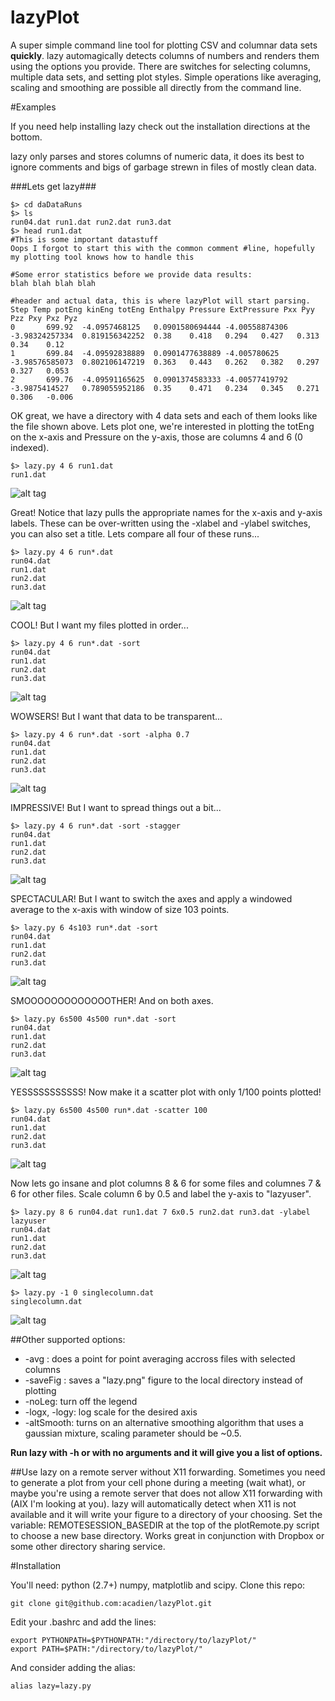 # lazyPlot
A super simple command line tool for plotting CSV and columnar data sets **quickly**. lazy automagically detects columns of numbers and renders them using the options you provide. There are switches for selecting columns, multiple data sets, and setting plot styles. Simple operations like averaging, scaling and smoothing are possible all directly from the command line. 

#Examples

If you need help installing lazy check out the installation directions at the bottom.

lazy only parses and stores columns of numeric data, it does its best to ignore comments and bigs of garbage strewn in files of mostly clean data.

###Lets get lazy###
```
$> cd daDataRuns
$> ls
run04.dat run1.dat run2.dat run3.dat
$> head run1.dat
#This is some important datastuff
Oops I forgot to start this with the common comment #line, hopefully my plotting tool knows how to handle this

#Some error statistics before we provide data results:
blah blah blah blah

#header and actual data, this is where lazyPlot will start parsing.
Step Temp potEng kinEng totEng Enthalpy Pressure ExtPressure Pxx Pyy Pzz Pxy Pxz Pyz
0       699.92  -4.0957468125   0.0901580694444 -4.00558874306  -3.98324257334  0.819156342252  0.38    0.418   0.294   0.427   0.313   0.34    0.12
1       699.84  -4.09592838889  0.0901477638889 -4.005780625    -3.98576585073  0.802106147219  0.363   0.443   0.262   0.382   0.297   0.327   0.053
2       699.76  -4.09591165625  0.0901374583333 -4.00577419792  -3.9875414527   0.789055952186  0.35    0.471   0.234   0.345   0.271   0.306   -0.006
```

OK great, we have a directory with 4 data sets and each of them looks like the file shown above. Lets plot one, we're interested in plotting the totEng on the x-axis and Pressure on the y-axis, those are columns 4 and 6 (0 indexed).

```
$> lazy.py 4 6 run1.dat
run1.dat
```
![alt tag](http://i.imgur.com/BfBlJJ8.png)

Great! Notice that lazy pulls the appropriate names for the x-axis and y-axis labels. These can be over-written using the -xlabel and -ylabel switches, you can also set a title. Lets compare all four of these runs...

```
$> lazy.py 4 6 run*.dat
run04.dat
run1.dat
run2.dat
run3.dat
```
![alt tag](http://i.imgur.com/VJKwU13.png)

COOL! But I want my files plotted in order... 
```
$> lazy.py 4 6 run*.dat -sort
run04.dat
run1.dat
run2.dat
run3.dat
```
![alt tag](http://i.imgur.com/V2IcBpO.png)

WOWSERS! But I want that data to be transparent...
```
$> lazy.py 4 6 run*.dat -sort -alpha 0.7
run04.dat
run1.dat
run2.dat
run3.dat
```
![alt tag](http://i.imgur.com/CPEBm6p.png)

IMPRESSIVE! But I want to spread things out a bit...
```
$> lazy.py 4 6 run*.dat -sort -stagger
run04.dat
run1.dat
run2.dat
run3.dat
```
![alt tag](http://i.imgur.com/eCKwtz3.png)

SPECTACULAR! But I want to switch the axes and apply a windowed average to the x-axis with window of size 103 points.
```
$> lazy.py 6 4s103 run*.dat -sort
run04.dat
run1.dat
run2.dat
run3.dat
```
![alt tag](http://i.imgur.com/GdQxARp.png)

SMOOOOOOOOOOOOOTHER! And on both axes.
```
$> lazy.py 6s500 4s500 run*.dat -sort
run04.dat
run1.dat
run2.dat
run3.dat
```
![alt tag](http://i.imgur.com/PUh7H2A.png)

YESSSSSSSSSSS! Now make it a scatter plot with only 1/100 points plotted!
```
$> lazy.py 6s500 4s500 run*.dat -scatter 100
run04.dat
run1.dat
run2.dat
run3.dat
```
![alt tag](http://i.imgur.com/4qFPbQf.png)

Now lets go insane and plot columns 8 & 6 for some files and columnes 7 & 6 for other files. Scale column 6 by 0.5
and label the y-axis to "lazyuser".
```
$> lazy.py 8 6 run04.dat run1.dat 7 6x0.5 run2.dat run3.dat -ylabel lazyuser
run04.dat
run1.dat
run2.dat
run3.dat
```
![alt tag](http://i.imgur.com/6B8ZSzB.png)

```
$> lazy.py -1 0 singlecolumn.dat
singlecolumn.dat
```
![alt tag](http://i.imgur.com/V5ETGHy.png)

##Other supported options:
- -avg : does a point for point averaging accross files with selected columns
- -saveFig : saves a "lazy.png" figure to the local directory instead of plotting
- -noLeg: turn off the legend
- -logx, -logy: log scale for the desired axis
- -altSmooth: turns on an alternative smoothing algorithm that uses a gaussian mixture, scaling parameter should be ~0.5.

**Run lazy with -h or with no arguments and it will give you a list of options.**

##Use lazy on a remote server without X11 forwarding.
Sometimes you need to generate a plot from your cell phone during a meeting (wait what), or maybe you're using a remote server that does not allow X11 forwarding with (AIX I'm looking at you). lazy will automatically detect when X11 is not available and it will write your figure to a directory of your choosing. Set the variable:
REMOTESESSION_BASEDIR at the top of the plotRemote.py script to choose a new base directory. Works great in conjunction with Dropbox or some other directory sharing service.


#Installation

You'll need: python (2.7+) numpy, matplotlib and scipy. Clone this repo:
```
git clone git@github.com:acadien/lazyPlot.git
```

Edit your .bashrc and add the lines:
```
export PYTHONPATH=$PYTHONPATH:"/directory/to/lazyPlot/"
export PATH=$PATH:"/directory/to/lazyPlot/"
```

And consider adding the alias:
```
alias lazy=lazy.py
```
